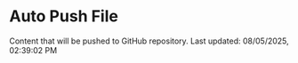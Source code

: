 # Auto Push File

Content that will be pushed to GitHub repository.
Last updated: 08/05/2025, 02:39:02 PM